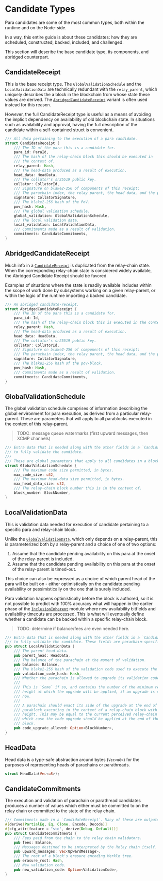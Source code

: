 # Candidate Types

Para candidates are some of the most common types, both within the runtime and on the Node-side.

In a way, this entire guide is about these candidates: how they are scheduled, constructed, backed, included, and challenged.

This section will describe the base candidate type, its components, and abridged counterpart.

## CandidateReceipt

This is the base receipt type. The `GlobalValidationSchedule` and the `LocalValidationData` are technically redundant with the `relay_parent`, which uniquely describes the a block in the blockchain from whose state these values are derived. The [`AbridgedCandidateReceipt`](#abridgedcandidatereceipt) variant is often used instead for this reason.

However, the full CandidateReceipt type is useful as a means of avoiding the implicit dependency on availability of old blockchain state. In situations such as availability and approval, having the full description of the candidate within a self-contained struct is convenient.

```rust
/// All data pertaining to the execution of a para candidate.
struct CandidateReceipt {
	/// The ID of the para this is a candidate for.
	para_id: ParaId,
	/// The hash of the relay-chain block this should be executed in
	/// the context of.
	relay_parent: Hash,
	/// The head-data produced as a result of execution.
	head_data: HeadData,
	/// The collator's sr25519 public key.
	collator: CollatorId,
	/// Signature on blake2-256 of components of this receipt:
	/// The parachain index, the relay parent, the head data, and the pov_hash.
	signature: CollatorSignature,
	/// The blake2-256 hash of the PoV.
	pov_hash: Hash,
	/// The global validation schedule.
	global_validation: GlobalValidationSchedule,
	/// The local validation data.
	local_validation: LocalValidationData,
	/// Commitments made as a result of validation.
	commitments: CandidateCommitments,
}
```

## AbridgedCandidateReceipt

Much info in a [`CandidateReceipt`](#candidatereceipt) is duplicated from the relay-chain state. When the corresponding relay-chain state is considered widely available, the Abridged Candidate Receipt should be favored.

Examples of situations where the state is readily available includes within the scope of work done by subsystems working on a given relay-parent, or within the logic of the runtime importing a backed candidate.

```rust
/// An abridged candidate-receipt.
struct AbridgedCandidateReceipt {
	/// The ID of the para this is a candidate for.
	para_id: Id,
	/// The hash of the relay-chain block this is executed in the context of.
	relay_parent: Hash,
	/// The head-data produced as a result of execution.
	head_data: HeadData,
	/// The collator's sr25519 public key.
	collator: CollatorId,
	/// Signature on blake2-256 of components of this receipt:
	/// The parachain index, the relay parent, the head data, and the pov_hash.
	signature: CollatorSignature,
	/// The blake2-256 hash of the pov-block.
	pov_hash: Hash,
	/// Commitments made as a result of validation.
	commitments: CandidateCommitments,
}
```

## GlobalValidationSchedule

The global validation schedule comprises of information describing the global environment for para execution, as derived from a particular relay-parent. These are parameters that will apply to all parablocks executed in the context of this relay-parent.

> TODO: message queue watermarks (first upward messages, then XCMP channels)

```rust
/// Extra data that is needed along with the other fields in a `CandidateReceipt`
/// to fully validate the candidate.
///
/// These are global parameters that apply to all candidates in a block.
struct GlobalValidationSchedule {
	/// The maximum code size permitted, in bytes.
	max_code_size: u32,
	/// The maximum head-data size permitted, in bytes.
	max_head_data_size: u32,
	/// The relay-chain block number this is in the context of.
	block_number: BlockNumber,
}
```

## LocalValidationData

This is validation data needed for execution of candidate pertaining to a specific para and relay-chain block.

Unlike the [`GlobalValidationData`](#globalvalidationdata), which only depends on a relay-parent, this is parameterized both by a relay-parent and a choice of one of two options:
  1. Assume that the candidate pending availability on this para at the onset of the relay-parent is included.
  1. Assume that the candidate pending availability on this para at the onset of the relay-parent is timed-out.

This choice can also be expressed as a choice of which parent head of the para will be built on - either optimistically on the candidate pending availability or pessimistically on the one that is surely included.

Para validation happens optimistically before the block is authored, so it is not possible to predict with 100% accuracy what will happen in the earlier phase of the [`InclusionInherent`](/runtime/inclusioninherent.html) module where new availability bitfields and availability timeouts are processed. This is what will eventually define whether a candidate can be backed within a specific relay-chain block.

> TODO: determine if balance/fees are even needed here.

```rust
/// Extra data that is needed along with the other fields in a `CandidateReceipt`
/// to fully validate the candidate. These fields are parachain-specific.
pub struct LocalValidationData {
	/// The parent head-data.
	pub parent_head: HeadData,
	/// The balance of the parachain at the moment of validation.
	pub balance: Balance,
	/// The blake2-256 hash of the validation code used to execute the candidate.
	pub validation_code_hash: Hash,
	/// Whether the parachain is allowed to upgrade its validation code.
	///
	/// This is `Some` if so, and contains the number of the minimum relay-chain
	/// height at which the upgrade will be applied, if an upgrade is signaled
	/// now.
	///
	/// A parachain should enact its side of the upgrade at the end of the first
	/// parablock executing in the context of a relay-chain block with at least this
	/// height. This may be equal to the current perceived relay-chain block height, in
	/// which case the code upgrade should be applied at the end of the signaling
	/// block.
	pub code_upgrade_allowed: Option<BlockNumber>,
}
```

## HeadData

Head data is a type-safe abstraction around bytes (`Vec<u8>`) for the purposes of representing heads of parachains or parathreads.

```rust
struct HeadData(Vec<u8>);
```

## CandidateCommitments

The execution and validation of parachain or parathread candidates produces a number of values which either must be committed to on the relay chain or committed to the state of the relay chain.

```rust
/// Commitments made in a `CandidateReceipt`. Many of these are outputs of validation.
#[derive(PartialEq, Eq, Clone, Encode, Decode)]
#[cfg_attr(feature = "std", derive(Debug, Default))]
pub struct CandidateCommitments {
	/// Fees paid from the chain to the relay chain validators.
	pub fees: Balance,
	/// Messages destined to be interpreted by the Relay chain itself.
	pub upward_messages: Vec<UpwardMessage>,
	/// The root of a block's erasure encoding Merkle tree.
	pub erasure_root: Hash,
	/// New validation code.
	pub new_validation_code: Option<ValidationCode>,
}
```
